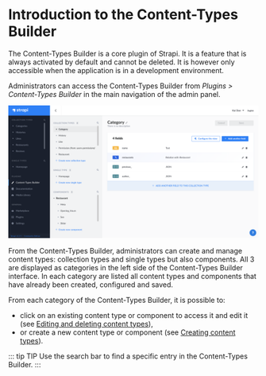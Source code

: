 # Introduction to the Content-Types Builder

The Content-Types Builder is a core plugin of Strapi. It is a feature that is always activated by default and cannot be deleted. It is however only accessible when the application is in a development environment.

Administrators can access the Content-Types Builder from _Plugins > Content-Types Builder_ in the main navigation of the admin panel.

![Content-Types Builder interface](../assets/content-types-builder/content-types-builder.png)

From the Content-Types Builder, administrators can create and manage content types: collection types and single types but also components. All 3 are displayed as categories in the left side of the Content-Types Builder interface. In each category are listed all content types and components that have already been created, configured and saved.

From each category of the Content-Types Builder, it is possible to:

- click on an existing content type or component to access it and edit it (see [Editing and deleting content types](saving-editing-deleting-content-types)),
- or create a new content type or component (see [Creating content types](creating-new-content-type)).

::: tip TIP
Use the search bar to find a specific entry in the Content-Types Builder.
:::
